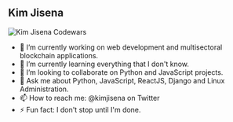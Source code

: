 ## Kim Jisena
![Kim Jisena Codewars](https://www.codewars.com/users/kimjisena/badges/large)

<!--
**kimjisena/kimjisena** is a ✨ _special_ ✨ repository because its `README.md` (this file) appears on your GitHub profile.

Here are some ideas to get you started:
-->

- 🔭 I’m currently working on web development and multisectoral blockchain applications.
- 🌱 I’m currently learning everything that I don't know.
- 👯 I’m looking to collaborate on Python and JavaScript projects.
- 💬 Ask me about Python, JavaScript, ReactJS, Django and Linux Administration.
- 📫 How to reach me: @kimjisena on Twitter
- ⚡ Fun fact: I don't stop until I'm done.
